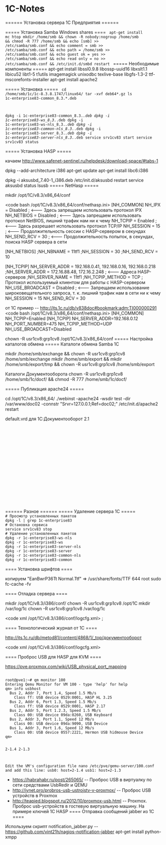 # 1C-Notes
====== Установка сервера 1С Предприятия ======

===== Установка Samba Windows shares ====
<code bash>
apt-get install mc htop
mkdir /home/smb && chown -R nobody:nogroup /home/smb && chmod -R 777 /home/smb && echo [smb] >> /etc/samba/smb.conf && echo comment = smb >> /etc/samba/smb.conf && echo  path = /home/smb >> /etc/samba/smb.conf && echo     guest ok = yes >> /etc/samba/smb.conf && echo     read only = no >> /etc/samba/smb.conf  && /etc/init.d/smbd restart
</code>
===== Необходимые компоненты =====
   apt-get install  libssl0.9.8 libossp-uuid16 libxslt1.1 libicu52 libt1-5 t1utils imagemagick unixodbc texlive-base libgfs-1.3-2 ttf-mscorefonts-installer
   apt-get install apache2

===== Установка =====
<code bash>
cd /home/smb/1c/1c-8.3.8.1747/linux64/
tar -xvf deb64*.gz
ls 1c-enterprise83-common_8.3.*.deb

dpkg -i 1c-enterprise83-common_8.3.*.deb
dpkg -i 1c-enterprise83-ws_8.3.*.deb
dpkg -i 1c-enterprise83-ws-nls_8.3.*.deb
dpkg -i 1c-enterprise83-common-nls_8.3.*.deb
dpkg -i 1c-enterprise83-server_8.3.*.deb
dpkg -i 1c-enterprise83-server-nls_8.3.*.deb
service srv1cv83 start
service srv1cv83 status
</code>

===== Установка HASP =====

качаем http://www.safenet-sentinel.ru/helpdesk/download-space/#tabs-1

   dpkg --add-architecture i386
   apt-get update
   apt-get install libc6:i386

   dpkg -i aksusbd_7.40-1_i386.deb 
   /etc/init.d/aksusbd restart
   service aksusbd status
   lsusb 
===== NetHasp =====

  mkdir /opt/1C/v8.3/x86_64/conf

<code bash /opt/1C/v8.3/x86_64/conf/nethasp.ini>
[NH_COMMON]
NH_IPX = Disabled ; <--- Здесь запрещаем использовать протокол IPX
NH_NETBIOS = Disabled ; <--- Здесь запрещаем использовать протокол NetBIOS, лишний трафик нам ни к чему
NH_TCPIP = Enabled ; <--- Здесь разрешает использовать протокол TCP/IP
NH_SESSION = 15 ; <--- Продолжительность сессии с HASP-сервером в секундах
NH_SEND_RCV = 30 ; <--- Продолжительность попыток, в секундах, поиска HASP сервера в сети

[NH_NETBIOS]
;NH_NBNAME = 11tf1
;NH_SESSION = 30
;NH_SEND_RCV = 10

[NH_TCPIP]
NH_SERVER_ADDR = 192.168.0.41, 192.168.0.16, 192.168.0.218
;NH_SERVER_ADDR = 172.16.88.48, 172.16.2.248 ; <--- Адреса HASP-серверов
;NH_SERVER_NAME = 11tf1
;NH_TCPIP_METHOD = TCP ; Протокол используемый клиентом для работы с HASP-сервером
NH_USE_BROADCAST = Disabled ; <--- Запрещаем использование широковещательного запроса, т. к. лишний трафик нам в сети ни к чему
NH_SESSION = 15
NH_SEND_RCV = 30
</code>


от 1С пример -- http://its.1c.ru/db/v838doc#bookmark:adm:TI000000291
<code bash /opt/1C/v8.3/x86_64/conf/nethasp.ini>
[NH_COMMON]
NH_TCPIP=Enabled
[NH_TCPIP]
NH_SERVER_ADDR=192.168.0.12
NH_PORT_NUMBER=475
NH_TCPIP_METHOD=UDP
NH_USE_BROADCAST=Disabled
</code>

   chown -R usr1cv8:grp1cv8 /opt/1C/v8.3/x86_64/conf
===== Настройка каталогов обмена =====
Каталоги обмена Samba 1С

   mkdir /home/smb/exchange && chown -R usr1cv8:grp1cv8 /home/smb/exchange
   mkdir /home/smb/export && mkdir /home/smb/export/tmp && chown -R usr1cv8:grp1cv8 /home/smb/export

Каталоги Документооборота
   chown -R usr1cv8:grp1cv8 /home/smb/1c/docf/ && chmod -R 777 /home/smb/1c/docf/


===== Публикация apache24 =====

   cd /opt/1C/v8.3/x86_64/
   ./webinst -apache24 -wsdir test -dir /var/www/doc02 -connstr "Srvr=127.0.0.1;Ref=doc02;"
   /etc/init.d/apache2 restart


default.vrd для 1С:Документооборот 2.1

<code xml default.vrd>
<?xml version="1.0" encoding="UTF-8"?>
<point xmlns="http://v8.1c.ru/8.2/virtual-resource-system"
                xmlns:xs="http://www.w3.org/2001/XMLSchema"
                xmlns:xsi="http://www.w3.org/2001/XMLSchema-instance"
                base="/do21"
                ib="Srvr=127.0.0.1;Ref=do21;">
<ws pointEnableCommon="false">
    <point name="AddressSystem" alias="AddressSystem.1cws" enable="false" />
    <point name="DMMessageService" alias="dmmessage.1cws" enable="false" />
    <point name="DMService" alias="dm.1cws" enable="false" />
    <point name="DMX" alias="DMX.1cws" enable="true" />
    <point name="EnterpriseDataExchange_1_0_1_1" alias="EnterpriseDataExchange_1_0_1_1.1cws" enable="false" />
    <point name="EnterpriseDataUpload_1_0_1_1" alias="EnterpriseDataUpload_1_0_1_1.1cws" enable="false" />
    <point name="Exchange" alias="exchange.1cws" enable="false" />
    <point name="Exchange_2_0_1_6" alias="exchange_2_0_1_6.1cws" enable="false" />
    <point name="Files" alias="files.1cws" enable="false" />
    <point name="InterfaceVersion" alias="InterfaceVersion.1cws" enable="false" />
    <point name="MEDO" alias="medo.1cws" enable="false" />
    <point name="MEDO1C" alias="medo1c.1cws" enable="false" />
    <point name="MEDO2013" alias="medo2013.1cws" enable="false" />
    <point name="MobileDMVersionService" alias="mobileDMVersionService.1cws" enable="true" />
</ws>
</code>
====== Разное ======
===== Удаление сервера 1С =====

<code bash>
# Просмотр установленных пакетов
dpkg -l | grep 1c-enterprise83 
# Остановка сервиса
service srv1cv83 stop
# Удаление установленных пакетов
dpkg -r 1c-enterprise83-ws-nls
dpkg -r 1c-enterprise83-ws
dpkg -r 1c-enterprise83-server-nls
dpkg -r 1c-enterprise83-server
dpkg -r 1c-enterprise83-common-nls
dpkg -r 1c-enterprise83-common
</code>

==== Установка шрифтов ====

копируем "EanBwrP36Tt Normal.Ttf" => /usr/share/fonts/TTF 644 root
   sudo fc-cache -fv

==== Отладка сервера ====

   mkdir /opt/1C/v8.3/i386/conf/
   chown -R usr1cv8:grp1cv8 /opt/1C
   mkdir /var/log/1c
   chown -R usr1cv8:grp1cv8 /var/log/1c


<code xml /opt/1C/v8.3/i386/conf/logcfg.xml>
<config xmlns="http://v8.1c.ru/v8/tech-log">;
<dump create="true" location="/var/log/1c/dumps" prntscrn="true" type="2"/>
<log history="72" location="/var/log/1c">
<event>
<eq property="name" value="EXCP"/>
</event>
<event>
<eq property="name" value="EXCPCNTX"/>
</event>
<event>
<eq property="name" value="PROC"/>
</event>
<event>
<eq property="name" value="ADMIN"/>
</event>
<event>
<eq property="name" value="MEM"/>
</event>
<event>
<eq property="name" value="LEAKS"/>
</event>
<property name="all"/>
</log>
</config>
</code>
      
==== Технологический журнал от 1С ====

http://its.1c.ru/db/metod81/content/4868/1/_top/документооборот

<code xml /opt/1C/v8.3/i386/conf/logcfg.xml>
<?xml version="1.0"?>
<config xmlns="http://v8.1c.ru/v8/tech-log">
	<dump create="true" location="C:\DUMPS" type="3" prntscrn="false"/>
	<log location="C:\LOGS_excp" history="96">
		<event>
			<eq property="Name" value="EXCP"/>
		</event>
		<property name="all"/>
	</log>
	<log location="C:\logs_long" history="28">
		<event>
			<ne property="name" value=""/>
			<ge property="duration" value="200000"/>
		</event>
		<property name="all"/>
	</log>
	<log location="C:\logs_sql" history="28">
		<event>
			<eq property="name" value="SDBL"/>
		</event>
		<property name="all"/>
	</log>
	<plansql/>
</config>
</code>
==== Проброс USB для HASP для KVM ====

https://pve.proxmox.com/wiki/USB_physical_port_mapping

<code>
root@pve1:~# qm monitor 100
Entering Qemu Monitor for VM 100 - type 'help' for help
qm> info usbhost
  Bus 2, Addr 7, Port 1.4, Speed 1.5 Mb/s
    Class ff: USB device 0529:0001, HASP HL 3.25
  Bus 2, Addr 6, Port 1.3, Speed 1.5 Mb/s
    Class ff: USB device 0529:0001, HASP 2.17
  Bus 2, Addr 5, Port 1.2.3, Speed 1.5 Mb/s
    Class 00: USB device 09da:0260, USB Keyboard
  Bus 2, Addr 3, Port 1.1, Speed 12 Mb/s
    Class 00: USB device 09da:9090, USB Device
  Bus 1, Addr 3, Port 1.6, Speed 12 Mb/s
    Class 00: USB device 0557:2221, Hermon USB hidmouse Device
qm>

2-1.4
2-1.3

Edit the VM's configuration file nano /etc/pve/qemu-server/100.conf and add this line:
usb0: host=2-1.4
usb1: host=2-1.3
</code>

  * https://habrahabr.ru/post/265065/ -- Проброс USB в виртуалку по сети средствами UsbRedir и QEMU
  * http://ivnet.pro/probros-usb-ustrojstv-v-proxmox/ -- Проброс USB устройств в Proxmox
  * http://teapied.blogspot.ru/2012/10/proxmox-usb.html -- Proxmox. Проброс usb-устройств в гостевую виртуальную машину. На примере ключей 1С HASP 
==== Отправка сообщений jabber из 1С ====

Используем скрипт notification_jabber.py -- https://github.com/vint21h/nagios-notification-jabber
   apt-get install python-xmpp
